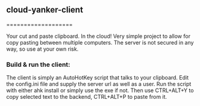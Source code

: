 <h2>cloud-yanker-client</h2>
===================

Your cut and paste clipboard. In the cloud! Very simple project to allow for copy pasting between multiple computers. The server is not secured in any way, so use at your own risk.

<h3>Build & run the client:</h3>
The client is simply an AutoHotKey script that talks to your clipboard. Edit the config.ini file and supply the server url as well as a user. Run the script with either ahk install or simply use the exe if not. Then use CTRL+ALT+Y to copy selected text to the backend, CTRL+ALT+P to paste from it.
